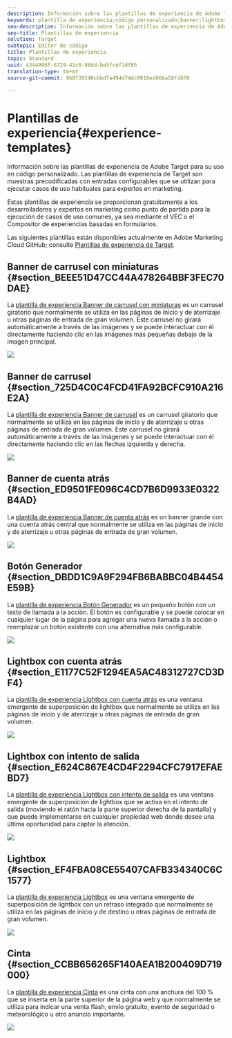 ```yaml
---
description: Información sobre las plantillas de experiencia de Adobe Target para su uso en código personalizado. Las plantillas de experiencia de Target son muestras precodificadas con entradas configurables que se utilizan para ejecutar casos de uso habituales para expertos en marketing.
keywords: plantilla de experiencia;código personalizado;banner;lightbox;carrusel;cuenta atrás;cinta;botones
seo-description: Información sobre las plantillas de experiencia de Adobe Target para su uso en código personalizado. Las plantillas de experiencia de Target son muestras precodificadas con entradas configurables que se utilizan para ejecutar casos de uso habituales para expertos en marketing.
seo-title: Plantillas de experiencia
solution: Target
subtopic: Editor de código
title: Plantillas de experiencia
topic: Standard
uuid: 4344996f-6729-41c0-98dd-be5fcef1df85
translation-type: tm+mt
source-git-commit: 9b8f39240cbbd7a494d74dc0016ed666a58fd870

---
```



# Plantillas de experiencia{#experience-templates}

Información sobre las plantillas de experiencia de Adobe Target para su uso en código personalizado. Las plantillas de experiencia de Target son muestras precodificadas con entradas configurables que se utilizan para ejecutar casos de uso habituales para expertos en marketing.

Estas plantillas de experiencia se proporcionan gratuitamente a los desarrolladores y expertos en marketing como punto de partida para la ejecución de casos de uso comunes, ya sea mediante el VEC o el Compositor de experiencias basadas en formularios.

Las siguientes plantillas están disponibles actualmente en Adobe Marketing Cloud GitHub; consulte [Plantillas de experiencia de Target](https://github.com/Adobe-Marketing-Cloud/target-experience-templates).

## Banner de carrusel con miniaturas {#section_BEEE51D47CC44A478264BBF3FEC70DAE}

La [plantilla de experiencia Banner de carrusel con miniaturas](https://github.com/Adobe-Marketing-Cloud/target-experience-templates/tree/master/banner-carousel-thumbnails) es un carrusel giratorio que normalmente se utiliza en las páginas de inicio y de aterrizaje u otras páginas de entrada de gran volumen. Este carrusel no girará automáticamente a través de las imágenes y se puede interactuar con él directamente haciendo clic en las imágenes más pequeñas debajo de la imagen principal.

![](assets/exp-template-banner-carousel-thumbnails.png)

## Banner de carrusel   {#section_725D4C0C4FCD41FA92BCFC910A216E2A}

La [plantilla de experiencia Banner de carrusel](https://github.com/Adobe-Marketing-Cloud/target-experience-templates/tree/master/banner-carousel) es un carrusel giratorio que normalmente se utiliza en las páginas de inicio y de aterrizaje u otras páginas de entrada de gran volumen. Este carrusel no girará automáticamente a través de las imágenes y se puede interactuar con él directamente haciendo clic en las flechas izquierda y derecha.

![](assets/exp-template-banner-carousel.png)

## Banner de cuenta atrás   {#section_ED9501FE096C4CD7B6D9933E0322B4AD}

La [plantilla de experiencia Banner de cuenta atrás](https://github.com/Adobe-Marketing-Cloud/target-experience-templates/tree/master/banner-countdown) es un banner grande con una cuenta atrás central que normalmente se utiliza en las páginas de inicio y de aterrizaje u otras páginas de entrada de gran volumen.

![](assets/exp-template-banner-countdown.png)

## Botón Generador {#section_DBDD1C9A9F294FB6BABBC04B4454E59B}

La [plantilla de experiencia Botón Generador](https://github.com/Adobe-Marketing-Cloud/target-experience-templates/tree/master/button) es un pequeño botón con un texto de llamada a la acción. El botón es configurable y se puede colocar en cualquier lugar de la página para agregar una nueva llamada a la acción o reemplazar un botón existente con una alternativa más configurable.

![](assets/exp-template-button-builder.png)

## Lightbox con cuenta atrás   {#section_E1177C52F1294EA5AC48312727CD3DF4}

La [plantilla de experiencia Lightbox con cuenta atrás](https://github.com/Adobe-Marketing-Cloud/target-experience-templates/tree/master/lightbox-countdown) es una ventana emergente de superposición de lightbox que normalmente se utiliza en las páginas de inicio y de aterrizaje u otras páginas de entrada de gran volumen.

![](assets/exp-template-lightbox-countdown.png)

## Lightbox con intento de salida {#section_E624C867E4CD4F2294CFC7917EFAEBD7}

La [plantilla de experiencia Lightbox con intento de salida](https://github.com/Adobe-Marketing-Cloud/target-experience-templates/tree/master/lightbox-exit-intent) es una ventana emergente de superposición de lightbox que se activa en el intento de salida (moviendo el ratón hacia la parte superior derecha de la pantalla) y que puede implementarse en cualquier propiedad web donde desee una última oportunidad para captar la atención.

![](assets/exp-template-lightbox-exit.png)

## Lightbox {#section_EF4FBA08CE55407CAFB334340C6C1577}

La [plantilla de experiencia Lightbox](https://github.com/Adobe-Marketing-Cloud/target-experience-templates) es una ventana emergente de superposición de lightbox con un retraso integrado que normalmente se utiliza en las páginas de inicio y de destino u otras páginas de entrada de gran volumen.

![](assets/exp-template-lightbox.png)

## Cinta {#section_CCBB656265F140AEA1B200409D719000}

La [plantilla de experiencia Cinta](https://github.com/Adobe-Marketing-Cloud/target-experience-templates/tree/master/ribbon) es una cinta con una anchura del 100 % que se inserta en la parte superior de la página web y que normalmente se utiliza para indicar una venta flash, envío gratuito, evento de seguridad o meteorológico u otro anuncio importante.

![](assets/exp-template-ribbon.png)

